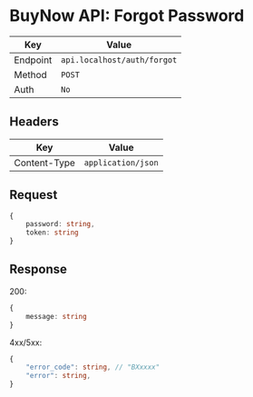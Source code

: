 # BuyNow API: Forgot Password

| Key      | Value                       |
| -------- | --------------------------- |
| Endpoint | `api.localhost/auth/forgot` |
| Method   | `POST`                      |
| Auth     | `No`                        |

## Headers

| Key          | Value              |
| ------------ | ------------------ |
| Content-Type | `application/json` |

## Request

```ts
{
    password: string,
    token: string
}
```

## Response

200:

```ts
{
    message: string
}
```

4xx/5xx:

```ts
{   
    "error_code": string, // "BXxxxx"
    "error": string,
}
```
